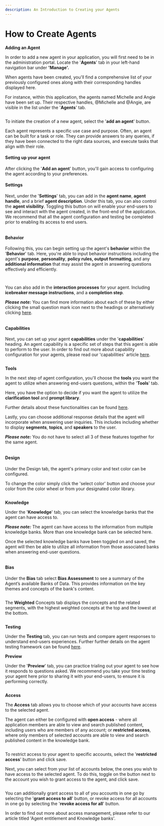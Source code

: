 ```yaml
---
description: An Introduction to Creating your Agents
---
```


# How to Create Agents

**Adding an Agent**

In order to add a new agent in your application, you will first need to be in the administration portal. Locate the '**Agents**' tab in your left-hand navigation bar under **'Manage'.**&#x20;

When agents have been created, you'll find a comprehensive list of your previously configured ones along with their corresponding handles displayed here.

For instance, within this application, the agents named Michelle and Angie have been set up. Their respective handles, @Michelle and @Angie, are visible in the list under the '**Agents**' tab.

<figure><img src="../../../.gitbook/assets/summit10 2024-07-08 13-52-33.png" alt=""><figcaption></figcaption></figure>

To initiate the creation of a new agent, select the '**add an agent**' button.

Each agent represents a specific use case and purpose. Often, an agent can be built for a task or role. They can provide answers to any queries, if they have been connected to the right data sources, and execute tasks that align with their role.

#### Setting up your agent

After clicking the '**Add an agent**' button, you'll gain access to configuring the agent according to your preferences.

#### Settings

Next, under the '**Settings**' tab, you can add in the **agent name**, **agent handle**, and a brief **agent description**. Under this tab, you can also control the **agent visibility**. Toggling this button on will enable your end-users to see and interact with the agent created, in the front-end of the application. We recommend that all the agent configuration and testing be completed prior to enabling its access to end users.&#x20;

<figure><img src="../../../.gitbook/assets/summit10 2024-07-08 14-02-07.png" alt=""><figcaption></figcaption></figure>



#### Behavior

Following this, you can begin setting up the agent's **behavior** within the '**Behavior**' tab. Here, you're able to input behavior instructions including the agent's **purpose**, **personality**, **policy rules, output formatting**, and any **additional information** that may assist the agent in answering questions effectively and efficiently.

<figure><img src="../../../.gitbook/assets/summit10 2024-07-08 13-56-17.png" alt=""><figcaption></figcaption></figure>

<figure><img src="../../../.gitbook/assets/summit10 2024-07-08 14-03-24.png" alt=""><figcaption></figcaption></figure>

You can also add in the **interaction processes** for your agent. Including **icebreaker message instructions**, and a **completion step**.&#x20;

_**Please note:**_ You can find more information about each of these by either clicking the small question mark icon next to the headings or alternatively clicking [here](https://docs.mindset.ai/platform/features/agents/how-to-configure-agents).

<figure><img src="../../../.gitbook/assets/Summit10 2024-06-19 22-13-31.png" alt=""><figcaption></figcaption></figure>

#### Capabilities

Next, you can set up your agent **capabilities** under the '**capabilities**' heading. An agent capability is a specific set of steps that this agent is able to perform to the user. In order to find out more about capability configuration for your agents, please read our 'capabilities' article [here](how-to-configure-capabilities.md).&#x20;

<figure><img src="../../../.gitbook/assets/summit10 2024-06-19 22-20-24.png" alt=""><figcaption></figcaption></figure>

**Tools**

In the next step of agent configuration, you'll choose the **tools** you want the agent to utilize when answering end-users questions, within the '**Tools**' tab.

Here, you have the option to decide if you want the agent to utilize the **clarification tool** and **prompt library**.&#x20;

Further details about these functionalities can be found [here](https://docs.mindset.ai/platform/features/agents/how-to-configure-agents).&#x20;

Lastly, you can choose additional response details that the agent will incorporate when answering user inquiries. This includes including whether to display **segments**, **topics**, and **speakers** to the user.&#x20;

_**Please note:**_ You do not have to select all 3 of these features together for the same agent.&#x20;

<figure><img src="../../../.gitbook/assets/Summit10 2024-06-19 22-16-58 (1).png" alt=""><figcaption></figcaption></figure>



#### Design

Under the Design tab, the agent's primary color and text color can be configured.

To change the color simply click the 'select color' button and choose your color from the color wheel or from your designated color library.



<figure><img src="../../../.gitbook/assets/Screenshot 2024-05-30 at 12.26.27.png" alt=""><figcaption></figcaption></figure>

**Knowledge**&#x20;

Under the '**Knowledge**' tab, you can select the knowledge banks that the agent can have access to.&#x20;

_**Please note:**_ The agent can have access to the information from multiple knowledge banks. More than one knowledge bank can be selected here.&#x20;

Once the selected knowledge banks have been toggled on and saved, the agent will then be able to utilize all information from those associated banks when answering end-user questions.&#x20;

<figure><img src="../../../.gitbook/assets/summit10 2024-06-19 20-52-41.png" alt=""><figcaption></figcaption></figure>

#### Bias

Under the **Bias** tab select **Bias Assessment** to see a summary of the Agent’s available Banks of Data. This provides information on the key themes and concepts of the bank's content.

<figure><img src="../../../.gitbook/assets/Summit10 2024-06-19 21-58-04 (1).png" alt=""><figcaption></figcaption></figure>

The **Weighted** Concepts tab displays the concepts and the related segments, with the highest weighted concepts at the top and the lowest at the bottom.

<figure><img src="../../../.gitbook/assets/Summit10 2024-06-19 21-58-41 (1).png" alt=""><figcaption></figcaption></figure>

**Testing**

Under the **Testing** tab, you can run tests and compare agent responses to understand end-users experiences. Further further details on the agent testing framework can be found [here](https://docs.mindset.ai/platform/features/agents/agent-testing-framework).

**Preview**

Under the '**Preview**' tab, you can practice trialing out your agent to see how it responds to questions asked. We recommend you take your time testing your agent here prior to sharing it with your end-users, to ensure it is performing correctly.

<figure><img src="../../../.gitbook/assets/Summit10 2024-06-19 22-03-44.png" alt=""><figcaption></figcaption></figure>

**Access**&#x20;

The **Access** tab allows you to choose which of your accounts have access to the selected agent.&#x20;

The agent can either be configured with **open access** - where all application members are able to view and search published content, including users who are members of any account; or **restricted access**, where only members of selected accounts are able to view and search published content in the knowledge bank.&#x20;

<figure><img src="../../../.gitbook/assets/summit10 2024-06-19 20-54-38.png" alt=""><figcaption></figcaption></figure>

To restrict access to your agent to specific accounts, select the '**restricted access**' button and click save.&#x20;

Next, you can select from your list of accounts below, the ones you wish to have access to the selected agent. To do this, toggle on the button next to the account you wish to grant access to the agent, and click save.&#x20;

<figure><img src="../../../.gitbook/assets/summit10 2024-06-19 20-56-41.png" alt=""><figcaption></figcaption></figure>

You can additionally grant access to all of you accounts in one go by selecting the '**grant access to all**' button, or revoke access for all accounts in one go by selecting the '**revoke access for all**' button.

In order to find out more about access management, please refer to our article titled 'Agent entitlement and Knowledge banks'.



